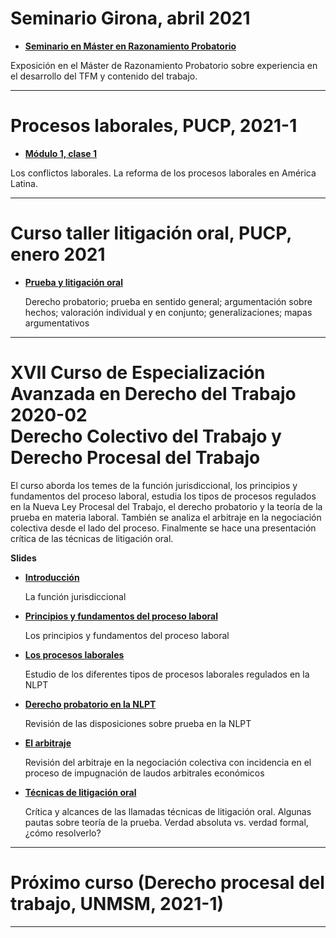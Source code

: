 # Seminario Girona, abril 2021

* [**Seminario en Máster en Razonamiento Probatorio**](https://paulparedes.github.io/slides-ah-rojos/paulparedes-seminario-girona.html#1)

Exposición en el Máster de Razonamiento Probatorio sobre experiencia en el desarrollo del TFM y contenido del trabajo.

* * *

# Procesos laborales, PUCP, 2021-1

* [**Módulo 1, clase 1**](https://paulparedes.github.io/slides-ah/TSS603-M1C1.html)

Los conflictos laborales. La reforma de los procesos laborales en América Latina.

* * *

# Curso taller litigación oral, PUCP, enero 2021

 * [**Prueba y litigación oral**](https://paulparedes.github.io/slides/pucp-2021-tlo-prueba.html)
 
   Derecho probatorio; prueba en sentido general; argumentación sobre hechos; valoración individual y en conjunto; generalizaciones; mapas argumentativos

* * *

# XVII Curso de Especialización Avanzada en Derecho del Trabajo 2020-02</br>Derecho Colectivo del Trabajo y Derecho Procesal del Trabajo

El curso aborda los temes de la función jurisdiccional, los principios y fundamentos del proceso laboral, estudia los tipos de procesos regulados en la Nueva Ley Procesal del Trabajo, el derecho probatorio y la teoría de la prueba en materia laboral. También se analiza el arbitraje en la negociación colectiva desde el lado del proceso. Finalmente se hace una presentación crítica de las técnicas de litigación oral.

**Slides**

 * [**Introducción**](https://paulparedes.github.io/slides/17cea-dt-1.html)
 
   La función jurisdiccional
   
 * [**Principios y fundamentos del proceso laboral**](https://paulparedes.github.io/slides/17cea-dt-2.html)
 
   Los principios y fundamentos del proceso laboral
   
 * [**Los procesos laborales**](https://paulparedes.github.io/slides/17cea-dt-3.html)
 
   Estudio de los diferentes tipos de procesos laborales regulados en la NLPT
   
 * [**Derecho probatorio en la NLPT**](https://paulparedes.github.io/slides/17cea-dt-4.html)
 
   Revisión de las disposiciones sobre prueba en la NLPT
   
 * [**El arbitraje**](https://paulparedes.github.io/slides/17cea-dt-5.html)
 
   Revisión del arbitraje en la negociación colectiva con incidencia en el proceso de impugnación de laudos arbitrales económicos
   
 * [**Técnicas de litigación oral**](https://paulparedes.github.io/slides/17cea-dt-6.html)
 
   Crítica y alcances de las llamadas técnicas de litigación oral. Algunas pautas sobre teoría de la prueba. Verdad absoluta vs. verdad formal, ¿cómo resolverlo?
   
* * *

# Próximo curso (Derecho procesal del trabajo, UNMSM, 2021-1)

* * *
